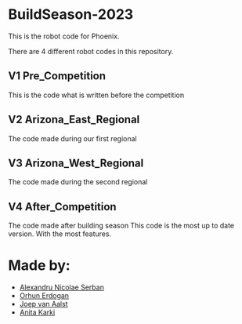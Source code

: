 # BuildSeason-2023
This is the robot code for Phoenix.

There are 4 different robot codes in this repository.

## V1 Pre_Competition
This is the code what is written before the competition

## V2 Arizona_East_Regional
The code made during our first regional

## V3 Arizona_West_Regional
The code made during the second regional

## V4 After_Competition
The code made after building season
This code is the most up to date version. With the most features.


# Made by:
- [Alexandru Nicolae Serban](mailto:a.serban@teampi.nl)
- [Orhun Erdogan](mailto:o.erdogan@teampi.nl)
- [Joep van Aalst](mailto:j.vanaalst@teampi.nl)
- [Anita Karki](mailto:a.karki@teampi.nl)

